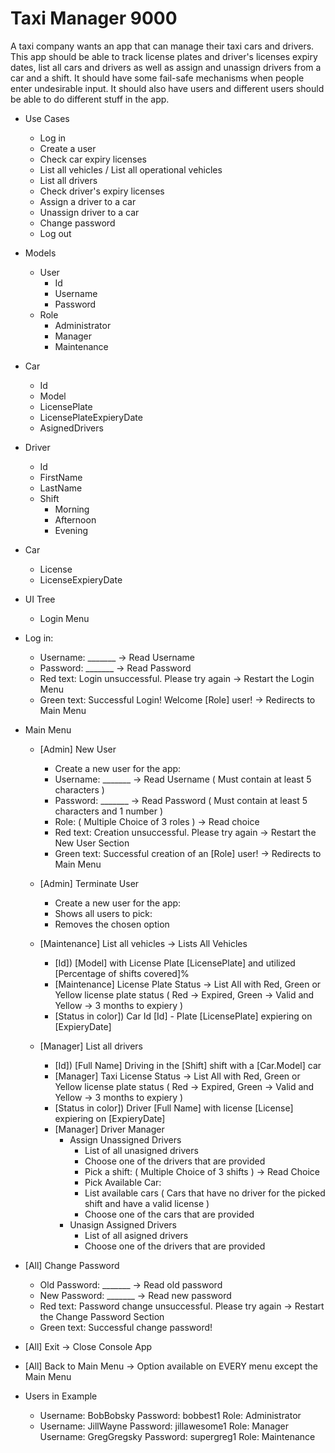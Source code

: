 # **Taxi Manager 9000** 

A taxi company wants an app that can manage their taxi cars and drivers. This app should be able to track license plates and driver's licenses expiry dates, list all cars and drivers as well as assign and unassign drivers from a car and a shift. It should have some fail-safe mechanisms when people enter undesirable input. It should also have users and different users should be able to do different stuff in the app.

- Use Cases
  - Log in
  - Create a user
  - Check car expiry licenses
  - List all vehicles / List all operational vehicles
  - List all drivers
  - Check driver's expiry licenses
  - Assign a driver to a car
  - Unassign driver to a car
  - Change password
  - Log out
  
- Models
  - User
    - Id
    - Username
    - Password
  - Role
    - Administrator
    - Manager
    - Maintenance
- Car
  - Id
  - Model
  - LicensePlate
  - LicensePlateExpieryDate
  - AsignedDrivers
- Driver
  - Id
  - FirstName
  - LastName
  - Shift
    - Morning
    - Afternoon
    - Evening
- Car
  - License
  - LicenseExpieryDate

- UI Tree
  - Login Menu
  
- Log in:
  - Username: _______ -> Read Username
  - Password: _______ -> Read Password
  - Red text: Login unsuccessful. Please try again -> Restart the Login Menu
  - Green text: Successful Login! Welcome [Role] user! -> Redirects to Main Menu
  
- Main Menu
  - [Admin] New User
    - Create a new user for the app:
    - Username: _______ -> Read Username ( Must contain at least 5 characters )
    - Password: _______ -> Read Password ( Must contain at least 5 characters and 1 number )
    - Role: ( Multiple Choice of 3 roles ) -> Read choice
    - Red text: Creation unsuccessful. Please try again -> Restart the New User Section
    - Green text: Successful creation of an [Role] user! -> Redirects to Main Menu
  - [Admin] Terminate User
    - Create a new user for the app:
    - Shows all users to pick:
    - Removes the chosen option
    
  - [Maintenance] List all vehicles -> Lists All Vehicles
    - [Id]) [Model] with License Plate [LicensePlate] and utilized [Percentage of shifts covered]%
    - [Maintenance] License Plate Status -> List All with Red, Green or Yellow license plate status ( Red -> Expired, Green -> Valid and Yellow -> 3 months to expiery )
    - [Status in color]) Car Id [Id] - Plate [LicensePlate] expiering on [ExpieryDate]
    
  - [Manager] List all drivers
    - [Id]) [Full Name] Driving in the [Shift] shift with a [Car.Model] car
    - [Manager] Taxi License Status -> List All with Red, Green or Yellow license plate status ( Red -> Expired, Green -> Valid and Yellow -> 3 months to expiery )
    - [Status in color]) Driver [Full Name] with license [License] expiering on [ExpieryDate]
    - [Manager] Driver Manager
      - Assign Unassigned Drivers
        - List of all unasigned drivers
        - Choose one of the drivers that are provided
        - Pick a shift: ( Multiple Choice of 3 shifts ) -> Read Choice
        - Pick Available Car:
        - List available cars ( Cars that have no driver for the picked shift and have a valid license )
        - Choose one of the cars that are provided
      - Unasign Assigned Drivers
        - List of all asigned drivers
        - Choose one of the drivers that are provided
        
- [All] Change Password
  - Old Password: _______ -> Read old password
  - New Password: _______ -> Read new password
  - Red text: Password change unsuccessful. Please try again -> Restart the Change Password Section
  - Green text: Successful change password!
- [All] Exit -> Close Console App
- [All] Back to Main Menu -> Option available on EVERY menu except the Main Menu

- Users in Example
  - Username: BobBobsky Password: bobbest1 Role: Administrator
  - Username: JillWayne Password: jillawesome1 Role: Manager
Username: GregGregsky Password: supergreg1 Role: Maintenance

